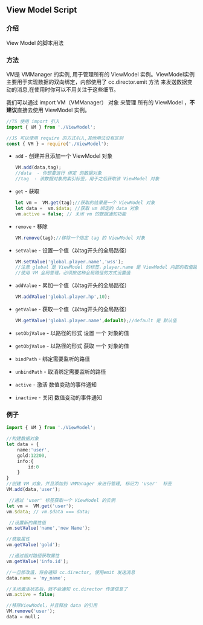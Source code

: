 ## View Model Script

### 介绍 

View Model 的脚本用法

### 方法

VM是 VMManager 的实例, 用于管理所有的 ViewModel 实例。ViewModel实例 主要用于实现数据的双向绑定，内部使用了 cc.director.emit 方法  来发送数据变动的消息,在使用时你可以不用关注于这些细节。

我们可以通过 import  VM（VMManager） 对象 来管理 所有的 ViewModel ，**不建议**直接去使用 ViewModel 实例。

```typescript
//TS 使用 import 引入
import { VM } from './ViewModel';

//JS 可以使用 require 的方式引入,其他用法没有区别
const { VM } = require('./ViewModel'); 
```

- `add` - 创建并且添加一个 ViewModel 对象

  ``` typescript
  VM.add(data,tag);
  //data  - 你想要进行 绑定 的数据对象
  //tag  - 该数据对象的索引标签，用于之后获取该 ViewModel 对象
  ```

- `get` - 获取

  ```typescript
  let vm =  VM.get(tag);//获取的结果是一个 ViewModel 对象
  let data =  vm.$data; //获取 vm 绑定的 data 对象
  vm.active = false; // 关闭 vm 的数据通知功能
  ```

- `remove` - 移除

  ```typescript
  VM.remove(tag);//移除一个指定 tag 的 ViewModel 对象
  ```
- `setValue` - 设置一个值（以tag开头的全局路径）

    ```typescript
    VM.setValue('global.player.name','wss');
    //注意 global 是 ViewModel 的标签，player.name 是 ViewModel 内部的取值路径
    //使用 VM 全局管理，必须按这种全局路径的方式设置值
    ```
- `addValue` - 累加一个值（以tag开头的全局路径）

  ```typescript
  VM.addValue('global.player.hp',10);
  ```

- `getValue` -  获取一个值（以tag开头的全局路径）

  ```typescript
  VM.getValue('global.player.name',default);//default 是 默认值
  ```

- `setObjValue`  - 以路径的形式 设置 一个 对象的值
- `getObjValue` - 以路径的形式 获取 一个 对象的值
- `bindPath` - 绑定需要监听的路径
- `unbindPath` - 取消绑定需要监听的路径
- `active` - 激活 数值变动的事件通知
- `inactive` - 关闭 数值变动的事件通知

### 例子

```typescript
import { VM } from './ViewModel';

//构建数据对象
let data = {
    name:'user',
    gold:12200,
    info:{
        id:0
    }
}
//创建 VM 对象，并且添加到 VMManager 来进行管理, 标记为 'user'  标签
VM.add(data,'user');

 //通过 'user' 标签获取一个 ViewModel 的实例
let vm =  VM.get('user');
vm.$data; // vm.$data === data;

 //设置新的属性值
vm.setValue('name','new Name');

//获取属性
vm.getValue('gold'); 

 //通过相对路径获取属性
vm.getValue('info.id');

//一旦修改值，将会通知 cc.director, 使用emit 发送消息 
data.name = 'my_name'; 

//关闭激活状态后，就不会通知 cc.director 传递信息了
vm.active = false; 

//移除ViewModel，并且释放 data 的引用
VM.remove('user');
data = null；
```

